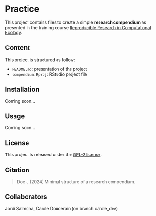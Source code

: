 # Practice

This project contains files to create a simple **research compendium** as 
presented in the training course 
[Reproducible Research in Computational Ecology](https://rdatatoolbox.github.io).


## Content

This project is structured as follow:

- `README.md`: presentation of the project
- `compendium.Rproj`: RStudio project file


## Installation

Coming soon...


## Usage

Coming soon...

## License

This project is released under the 
[GPL-2 license](https://choosealicense.com/licenses/gpl-2.0/).

## Citation

> Doe J (2024) Minimal structure of a research compendium.

## Collaborators

Jordi Salmona, Carole Doucerain (on branch carole_dev)